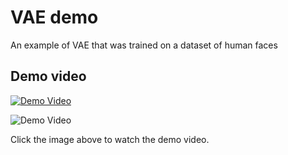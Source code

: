 # VAE demo
An example of VAE that was trained on a dataset of human faces

## Demo video
[![Demo Video](https://img.youtube.com/vi/dXYEYoSdmlE/0.jpg)](https://www.youtube.com/watch?v=dXYEYoSdmlE)


![Demo Video](https://www.youtube.com/embed/dXYEYoSdmlE)


Click the image above to watch the demo video.


